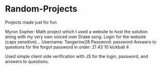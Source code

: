 # Random-Projects
Projects made just for fun

Myron Sopher: Math project which I used a website to host the solution along with my very own voiced over Drake song. Login for the website (caps sensitive)... Username: Tangerine28 Password: password 
Answers to questions for the forgot password in order: 21 43 10 kickball 4

Used simple client side verification with JS for the login, password, and answers to questions.
